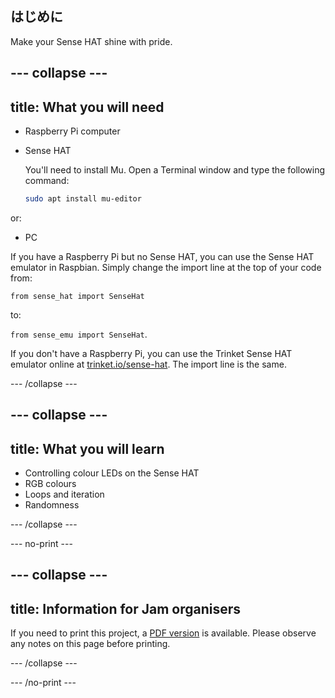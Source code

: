 ## はじめに

Make your Sense HAT shine with pride.

--- collapse ---
---
title: What you will need
---

- Raspberry Pi computer
- Sense HAT

    You'll need to install Mu. Open a Terminal window and type the following command:

    ```bash
    sudo apt install mu-editor
    ```

or:

- PC

If you have a Raspberry Pi but no Sense HAT, you can use the Sense HAT emulator in Raspbian. Simply change the import line at the top of your code from:

`from sense_hat import SenseHat`

to:

`from sense_emu import SenseHat`.

If you don't have a Raspberry Pi, you can use the Trinket Sense HAT emulator online at [trinket.io/sense-hat](https://trinket.io/sense-hat). The import line is the same.

--- /collapse ---

--- collapse ---
---
title: What you will learn
---

- Controlling colour LEDs on the Sense HAT
- RGB colours
- Loops and iteration
- Randomness

--- /collapse ---

--- no-print ---

--- collapse ---
---
title: Information for Jam organisers
---

If you need to print this project, a [PDF version](https://github.com/raspberrypilearning/jam-worksheets/raw/master/pdf/Sense-HAT-Random-Sparkles.pdf) is available. Please observe any notes on this page before printing.

--- /collapse ---

--- /no-print ---
